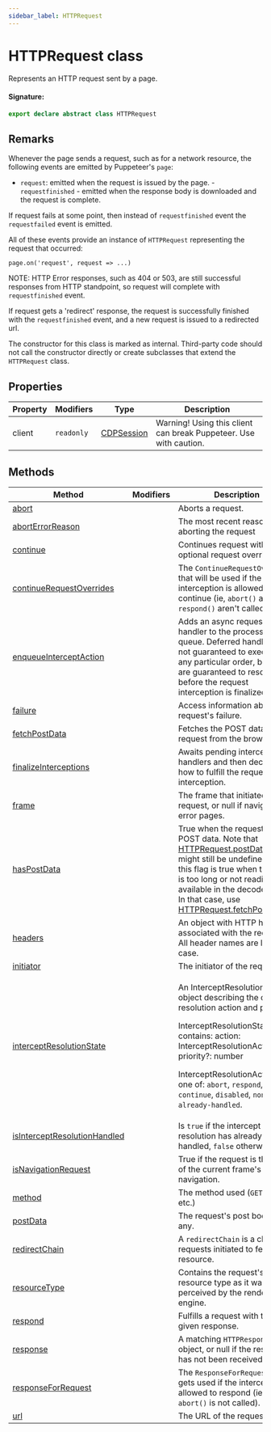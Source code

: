 ```yaml
---
sidebar_label: HTTPRequest
---
```


# HTTPRequest class

Represents an HTTP request sent by a page.

#### Signature:

```typescript
export declare abstract class HTTPRequest
```

## Remarks

Whenever the page sends a request, such as for a network resource, the following events are emitted by Puppeteer's `page`:

- `request`: emitted when the request is issued by the page. - `requestfinished` - emitted when the response body is downloaded and the request is complete.

If request fails at some point, then instead of `requestfinished` event the `requestfailed` event is emitted.

All of these events provide an instance of `HTTPRequest` representing the request that occurred:

```
page.on('request', request => ...)
```

NOTE: HTTP Error responses, such as 404 or 503, are still successful responses from HTTP standpoint, so request will complete with `requestfinished` event.

If request gets a 'redirect' response, the request is successfully finished with the `requestfinished` event, and a new request is issued to a redirected url.

The constructor for this class is marked as internal. Third-party code should not call the constructor directly or create subclasses that extend the `HTTPRequest` class.

## Properties

| Property | Modifiers             | Type                                    | Description                                                       |
| -------- | --------------------- | --------------------------------------- | ----------------------------------------------------------------- |
| client   | <code>readonly</code> | [CDPSession](./puppeteer.cdpsession.md) | Warning! Using this client can break Puppeteer. Use with caution. |

## Methods

| Method                                                                                  | Modifiers | Description                                                                                                                                                                                                                                                                                                                                                                          |
| --------------------------------------------------------------------------------------- | --------- | ------------------------------------------------------------------------------------------------------------------------------------------------------------------------------------------------------------------------------------------------------------------------------------------------------------------------------------------------------------------------------------ |
| [abort](./puppeteer.httprequest.abort.md)                                               |           | Aborts a request.                                                                                                                                                                                                                                                                                                                                                                    |
| [abortErrorReason](./puppeteer.httprequest.aborterrorreason.md)                         |           | The most recent reason for aborting the request                                                                                                                                                                                                                                                                                                                                      |
| [continue](./puppeteer.httprequest.continue.md)                                         |           | Continues request with optional request overrides.                                                                                                                                                                                                                                                                                                                                   |
| [continueRequestOverrides](./puppeteer.httprequest.continuerequestoverrides.md)         |           | The <code>ContinueRequestOverrides</code> that will be used if the interception is allowed to continue (ie, <code>abort()</code> and <code>respond()</code> aren't called).                                                                                                                                                                                                          |
| [enqueueInterceptAction](./puppeteer.httprequest.enqueueinterceptaction.md)             |           | Adds an async request handler to the processing queue. Deferred handlers are not guaranteed to execute in any particular order, but they are guaranteed to resolve before the request interception is finalized.                                                                                                                                                                     |
| [failure](./puppeteer.httprequest.failure.md)                                           |           | Access information about the request's failure.                                                                                                                                                                                                                                                                                                                                      |
| [fetchPostData](./puppeteer.httprequest.fetchpostdata.md)                               |           | Fetches the POST data for the request from the browser.                                                                                                                                                                                                                                                                                                                              |
| [finalizeInterceptions](./puppeteer.httprequest.finalizeinterceptions.md)               |           | Awaits pending interception handlers and then decides how to fulfill the request interception.                                                                                                                                                                                                                                                                                       |
| [frame](./puppeteer.httprequest.frame.md)                                               |           | The frame that initiated the request, or null if navigating to error pages.                                                                                                                                                                                                                                                                                                          |
| [hasPostData](./puppeteer.httprequest.haspostdata.md)                                   |           | True when the request has POST data. Note that [HTTPRequest.postData()](./puppeteer.httprequest.postdata.md) might still be undefined when this flag is true when the data is too long or not readily available in the decoded form. In that case, use [HTTPRequest.fetchPostData()](./puppeteer.httprequest.fetchpostdata.md).                                                      |
| [headers](./puppeteer.httprequest.headers.md)                                           |           | An object with HTTP headers associated with the request. All header names are lower-case.                                                                                                                                                                                                                                                                                            |
| [initiator](./puppeteer.httprequest.initiator.md)                                       |           | The initiator of the request.                                                                                                                                                                                                                                                                                                                                                        |
| [interceptResolutionState](./puppeteer.httprequest.interceptresolutionstate.md)         |           | <p>An InterceptResolutionState object describing the current resolution action and priority.</p><p>InterceptResolutionState contains: action: InterceptResolutionAction priority?: number</p><p>InterceptResolutionAction is one of: <code>abort</code>, <code>respond</code>, <code>continue</code>, <code>disabled</code>, <code>none</code>, or <code>already-handled</code>.</p> |
| [isInterceptResolutionHandled](./puppeteer.httprequest.isinterceptresolutionhandled.md) |           | Is <code>true</code> if the intercept resolution has already been handled, <code>false</code> otherwise.                                                                                                                                                                                                                                                                             |
| [isNavigationRequest](./puppeteer.httprequest.isnavigationrequest.md)                   |           | True if the request is the driver of the current frame's navigation.                                                                                                                                                                                                                                                                                                                 |
| [method](./puppeteer.httprequest.method.md)                                             |           | The method used (<code>GET</code>, <code>POST</code>, etc.)                                                                                                                                                                                                                                                                                                                          |
| [postData](./puppeteer.httprequest.postdata.md)                                         |           | The request's post body, if any.                                                                                                                                                                                                                                                                                                                                                     |
| [redirectChain](./puppeteer.httprequest.redirectchain.md)                               |           | A <code>redirectChain</code> is a chain of requests initiated to fetch a resource.                                                                                                                                                                                                                                                                                                   |
| [resourceType](./puppeteer.httprequest.resourcetype.md)                                 |           | Contains the request's resource type as it was perceived by the rendering engine.                                                                                                                                                                                                                                                                                                    |
| [respond](./puppeteer.httprequest.respond.md)                                           |           | Fulfills a request with the given response.                                                                                                                                                                                                                                                                                                                                          |
| [response](./puppeteer.httprequest.response.md)                                         |           | A matching <code>HTTPResponse</code> object, or null if the response has not been received yet.                                                                                                                                                                                                                                                                                      |
| [responseForRequest](./puppeteer.httprequest.responseforrequest.md)                     |           | The <code>ResponseForRequest</code> that gets used if the interception is allowed to respond (ie, <code>abort()</code> is not called).                                                                                                                                                                                                                                               |
| [url](./puppeteer.httprequest.url.md)                                                   |           | The URL of the request                                                                                                                                                                                                                                                                                                                                                               |
